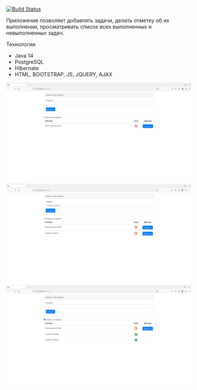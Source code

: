 [![Build Status](https://app.travis-ci.com/Xazeq/job4j_todo.svg?branch=master)](https://app.travis-ci.com/Xazeq/job4j_todo)

Приложение позволяет добавлять задачи, делать отметку об их выполнении, просматривать список всех выполненных и невыполненных задач.

Технологии
* Java 14
* PostgreSQL
* Hibernate
* HTML, BOOTSTRAP, JS, JQUERY, AJAX

![ScreenShot](images/1.JPG)
![ScreenShot](images/2.JPG)
![ScreenShot](images/3.JPG)